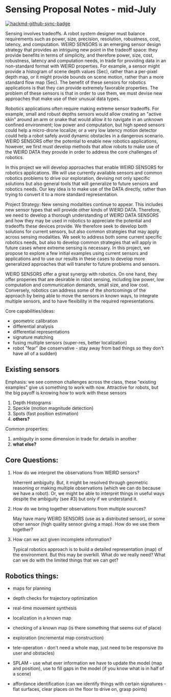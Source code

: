 # Sensing Proposal Notes - mid-July

[![hackmd-github-sync-badge](https://hackmd.io/4l4HXXawSiuuRhGtNtGGiA/badge)](https://hackmd.io/4l4HXXawSiuuRhGtNtGGiA)


Sensing involves tradeoffs. A robot system designer must balance requirements such as  power, size, precision, resolution, robustness, cost, latency, and computation. WEIRD SENSORS is an emerging sensor design strategy that provides an intriguing new point in the tradeoff space: they provide benefits in terms of simplicity, and therefore power, size, cost, robustness, latency and computation needs, in trade for providing data in an non-standard format with WEIRD properties. For example, a sensor might provide a histogram of scene depth values (Sec), rather than a per-pixel depth map, or it might provide bounds on scene motion, rather than a more standard flow map (Sec). The benefit of these sensors for robotics applications is that they can provide extremely favorable properties. The problem of these sensors is that in order to use them, we must devise new approaches that make use of their unusual data types.

Robotics applications often require making extreme sensor tradeoffs. For example, small and robust depths sensors would allow creating an "active skin" around an arm or snake that would allow it to navigate in an unknown confined environment; low power and computation, but high speed sensors could help a micro-drone localize; or a very low latency motion detector could help a robot safely avoid dynamic obstacles in a dangerous scenario. WEIRD SENSORS offer the potential to enable new robotics applications, however, we first must develop methods that allow robots to make use of the WEIRD DATA they provide in order to address the core challenges of robotics.

In this project we will develop approaches that enable WEIRD SENSORS for robotics applications. We will use currently available sensors and common robotics problems to drive our exploration, devising not only specific solutions but also general tools that will generalize to future sensors and robotics needs. Our key idea is to make use of the DATA directly, rather than trying to convert it to a more standard representation. 

Project Strategy: New sensing modalities continue to appear. This includes new sensor types that will provide other kinds of WIERD DATA. Therefore, we need to develop a thorough understanding of WEIRD DATA SENSORS and how they may be used in robotics to appreciate the potential and tradeoffs these devices provide. We therefore seek to develop both solutions for current sensors, but also common strategies that may apply across sensing modalities. We seek to address both some current specific robotics needs, but also to develop common strategies that will apply in future cases where extreme sensing is necessary. In this project, we propose to explore a few initial examples using current sensors and applications and to use our results in these cases to develop more generalized approaches that will transfer to future problems and sensors. 

WEIRD SENSORS offer a great synergy with robotics. On one hand, they offer properies that are desirable in robot sensing, including low power, low computation and communication demands, small size, and low cost. Conversely, robotics can address some of the shortcomings of the approach by being able to move the sensors in known ways, to integrate multiple sensors, and to have flexibility in the required representations. 

Core capabilities/ideas:
- geometric calibration
- differential analysis
- differential representations
- signature matching
- fusing multiple sensors (super-res, better localization)
- robot "fear" (be conservative - stay away from bad things so they don't have all of a sudden)

## Existing sensors

Emphasis: we see common challenges across the class, these "existing examples" give us something to work with now. Attractive for robots, but the big payoff is knowing how to work with these sensors

1. Depth Histograms
2. Speckle (motion magnitude detection)
3. Spots (fast position estimation)
4. **others?**

Common properties:
1. ambiguity in some dimension in trade for details in another
2. **what else?**

## Core Questions:
1. How do we interpret the observations from WEIRD sensors?

    Inherrent ambiguity. But, it might be resolved through geometric reasoning or making multiple observations (which we can do because we have a robot). Or, we might be able to interpret things in useful ways despite the ambiguity (see #3) but only if we understand it.

2. How do we bring together observations from multiple sources?

    May have many WEIRD SENSORS (use as a distributed sensor), or some other sensor (high quality sensor giving a map). How do we use them together?

3. How can we act given incomplete information?

    Typical robotics approach is to build a detailed representation (map) of the environment. But this may be overkill. What do we really need? What can we do with the limited things that we can get?

## Robotics things:
- maps for planning
- depth checks for trajectory optimization
- real-time movement synthesis
- localization in a known map
- checking of a known map (is there something that seems out of place)
- exploration (incremental map construction)


- tele-operation - don't need a whole map, just need to be responsive (to user and obstacles)
- SPLAM - use what ever information we have to update the model (map and position), use to fill gaps in the model (if you know what is in half of a scene)
- affordance identification (can we identify things with certain signatures - flat surfaces, clear places on the floor to drive on, grasp points)

